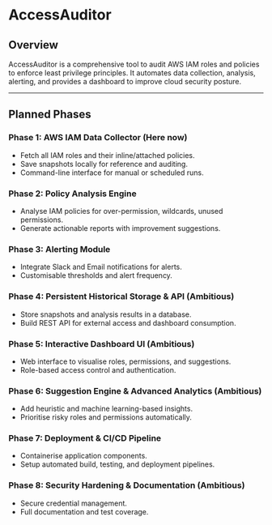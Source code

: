 # AccessAuditor

## Overview
AccessAuditor is a comprehensive tool to audit AWS IAM roles and policies to enforce least privilege principles. It automates data collection, analysis, alerting, and provides a dashboard to improve cloud security posture.

---

## Planned Phases

### Phase 1: AWS IAM Data Collector (Here now)
- Fetch all IAM roles and their inline/attached policies.
- Save snapshots locally for reference and auditing.
- Command-line interface for manual or scheduled runs.

### Phase 2: Policy Analysis Engine
- Analyse IAM policies for over-permission, wildcards, unused permissions.
- Generate actionable reports with improvement suggestions.

### Phase 3: Alerting Module
- Integrate Slack and Email notifications for alerts.
- Customisable thresholds and alert frequency.

### Phase 4: Persistent Historical Storage & API (Ambitious)
- Store snapshots and analysis results in a database.
- Build REST API for external access and dashboard consumption.

### Phase 5: Interactive Dashboard UI (Ambitious)
- Web interface to visualise roles, permissions, and suggestions.
- Role-based access control and authentication.

### Phase 6: Suggestion Engine & Advanced Analytics (Ambitious)
- Add heuristic and machine learning-based insights.
- Prioritise risky roles and permissions automatically.

### Phase 7: Deployment & CI/CD Pipeline
- Containerise application components.
- Setup automated build, testing, and deployment pipelines.

### Phase 8: Security Hardening & Documentation (Ambitious)
- Secure credential management.
- Full documentation and test coverage.
